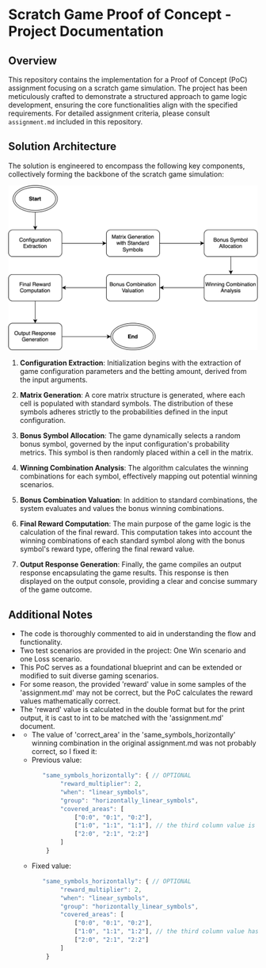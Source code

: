# Scratch Game Proof of Concept - Project Documentation

## Overview

This repository contains the implementation for a Proof of Concept (PoC) assignment focusing on a scratch game simulation. The project has been meticulously crafted to demonstrate a structured approach to game logic development, ensuring the core functionalities align with the specified requirements. For detailed assignment criteria, please consult `assignment.md` included in this repository.

## Solution Architecture

The solution is engineered to encompass the following key components, collectively forming the backbone of the scratch game simulation:

![Image description](./diagram.svg)


1. **Configuration Extraction**: Initialization begins with the extraction of game configuration parameters and the betting amount, derived from the input arguments.

2. **Matrix Generation**: A core matrix structure is generated, where each cell is populated with standard symbols. The distribution of these symbols adheres strictly to the probabilities defined in the input configuration.

3. **Bonus Symbol Allocation**: The game dynamically selects a random bonus symbol, governed by the input configuration's probability metrics. This symbol is then randomly placed within a cell in the matrix.

4. **Winning Combination Analysis**: The algorithm calculates the winning combinations for each symbol, effectively mapping out potential winning scenarios.

5. **Bonus Combination Valuation**: In addition to standard combinations, the system evaluates and values the bonus winning combinations.

6. **Final Reward Computation**: The main purpose of the game logic is the calculation of the final reward. This computation takes into account the winning combinations of each standard symbol along with the bonus symbol's reward type, offering the final reward value.

7. **Output Response Generation**: Finally, the game compiles an output response encapsulating the game results. This response is then displayed on the output console, providing a clear and concise summary of the game outcome.

## Additional Notes

- The code is thoroughly commented to aid in understanding the flow and functionality.
- Two test scenarios are provided in the project: One Win scenario and one Loss scenario.
- This PoC serves as a foundational blueprint and can be extended or modified to suit diverse gaming scenarios.
- For some reason, the provided 'reward' value in some samples of the 'assignment.md' may not be correct, but the PoC calculates the reward values mathematically correct.
- The 'reward' value is calculated in the double format but for the print output, it is cast to int to be matched with the 'assignment.md' document.
- - The value of 'correct_area' in the 'same_symbols_horizontally' winning combination in the original assignment.md was not probably correct, so I fixed it:
  - Previous value:
    ```javascript
       "same_symbols_horizontally": { // OPTIONAL
            "reward_multiplier": 2,
            "when": "linear_symbols",
            "group": "horizontally_linear_symbols",
            "covered_areas": [
                ["0:0", "0:1", "0:2"],
                ["1:0", "1:1", "1:1"], // the third column value is "1:1"
                ["2:0", "2:1", "2:2"]
            ]
        }
    ```
  - Fixed value:
    ```javascript
       "same_symbols_horizontally": { // OPTIONAL
            "reward_multiplier": 2,
            "when": "linear_symbols",
            "group": "horizontally_linear_symbols",
            "covered_areas": [
                ["0:0", "0:1", "0:2"],
                ["1:0", "1:1", "1:2"], // the third column value has changed to "1:2"
                ["2:0", "2:1", "2:2"]
            ]
        }
    ```

